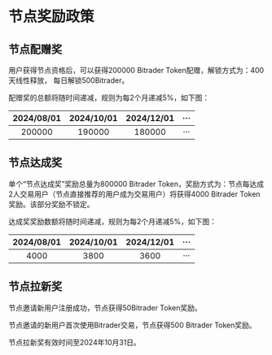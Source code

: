 # 节点奖励政策

## 节点配赠奖

用户获得节点资格后，可以获得200000 Bitrader Token配赠，解锁方式为：400天线性释放， 每日解锁500Bitrader。

配赠奖的总额将随时间递减，规则为每2个月递减5%，如下图：

|     2024/08/01     |     2024/10/01     |     2024/12/01     |          ···          |
| :----------------: | :----------------: | :----------------: | :-------------------: |
|             200000 |             190000 |             180000 |                   ··· |

## 节点达成奖

单个“节点达成奖”奖励总量为800000 Bitrader Token，奖励方式为：节点每达成2人交易用户（节点直接推荐的用户成为交易用户）将获得4000 Bitrader Token奖励。该部分奖励不锁定。

达成奖奖励数额将随时间递减，规则为每2个月递减5%，如下图：

|    2024/08/01   |     2024/10/01     |      2024/12/01     |          ···          |
| :-------------: | :----------------: | :-----------------: | :-------------------: |
|            4000 |               3800 |                3600 |                   ··· |

## 节点拉新奖

节点邀请新用户注册成功，节点获得50Bitrader Token奖励。

节点邀请的新用户首次使用Bitrader交易，节点获得500 Bitrader Token奖励。

节点拉新奖有效时间至2024年10月31日。
